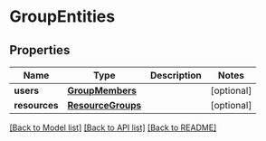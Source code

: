 # GroupEntities

## Properties
Name | Type | Description | Notes
------------ | ------------- | ------------- | -------------
**users** | [**GroupMembers**](GroupMembers.md) |  | [optional] 
**resources** | [**ResourceGroups**](ResourceGroups.md) |  | [optional] 

[[Back to Model list]](../README.md#documentation-for-models) [[Back to API list]](../README.md#documentation-for-api-endpoints) [[Back to README]](../README.md)


